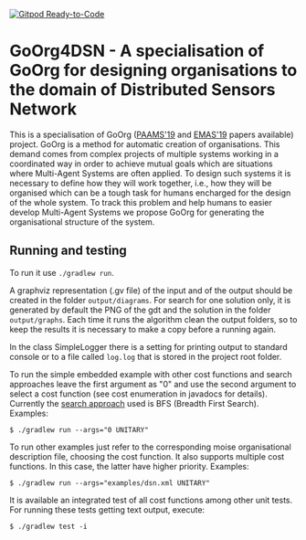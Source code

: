[![Gitpod Ready-to-Code](https://img.shields.io/badge/Gitpod-Ready--to--Code-blue?logo=gitpod)](https://gitpod.io/#https://github.com/cleberjamaral/autoOrgDesignProject)

# GoOrg4DSN - A specialisation of GoOrg for designing organisations to the domain of Distributed Sensors Network 

This is a specialisation of GoOrg ([PAAMS'19](https://link.springer.com/chapter/10.1007/978-3-030-24299-2_28) and [EMAS'19](http://cgi.csc.liv.ac.uk/~lad/emas2019/accepted/EMAS2019_paper_5.pdf) papers available) project. GoOrg is a method for automatic creation of organisations. This demand comes from complex projects of multiple systems working in a coordinated way in order to achieve mutual goals which are situations where Multi-Agent Systems are often applied. To design such systems it is necessary to define how they will work together, i.e., how they will be organised which can be a tough task for humans encharged for the design of the whole system. To track this problem and help humans to easier develop Multi-Agent Systems we propose GoOrg for generating the organisational structure of the system.

## Running and testing

To run it use `./gradlew run`.

A graphviz representation (.gv file) of the input and of the output should be created in the folder `output/diagrams`. For search for one solution only, it is generated by default the PNG of the gdt and the solution in the folder `output/graphs`. Each time it runs the algorithm clean the output folders, so to keep the results it is necessary to make a copy before a running again.

In the class SimpleLogger there is a setting for printing output to standard console or to a file called `log.log` that is stored in the project root folder.

To run the simple embedded example with other cost functions and search approaches leave the first argument as "0" and use the second argument to select a cost function (see cost enumeration in javadocs for details). Currently the [search approach](#Search-approaches) used is BFS (Breadth First Search). Examples:

```
$ ./gradlew run --args="0 UNITARY"
```

To run other examples just refer to the corresponding moise organisational description file, choosing the cost function. It also supports multiple cost functions. In this case, the latter have higher priority. Examples:

```
$ ./gradlew run --args="examples/dsn.xml UNITARY"
```

It is available an integrated test of all cost functions among other unit tests. For running these tests getting text output, execute:

```
$ ./gradlew test -i
```

